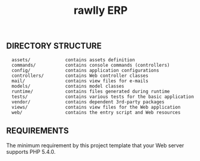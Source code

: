 <p align="center">    
    <h1 align="center">rawlly ERP</h1>
    <br>
</p>


DIRECTORY STRUCTURE
-------------------

      assets/             contains assets definition
      commands/           contains console commands (controllers)
      config/             contains application configurations
      controllers/        contains Web controller classes
      mail/               contains view files for e-mails
      models/             contains model classes
      runtime/            contains files generated during runtime
      tests/              contains various tests for the basic application
      vendor/             contains dependent 3rd-party packages
      views/              contains view files for the Web application
      web/                contains the entry script and Web resources



REQUIREMENTS
------------

The minimum requirement by this project template that your Web server supports PHP 5.4.0.

